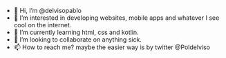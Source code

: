 - 👋 Hi, I’m @delvisopablo
- 👀 I’m interested in developing websites, mobile apps and whatever I see cool on the internet.
- 🌱 I’m currently learning html, css and kotlin.
- 💞️ I’m looking to collaborate on anything sick.
- 📫 How to reach me? maybe the easier way is by twitter @Poldelviso


